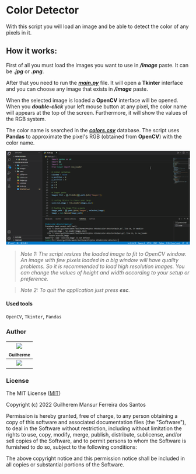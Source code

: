 # **Color Detector**
With this script you will load an image and be able to detect the color of any pixels in it.
## **How it works:**
First of all you must load the images you want to use in ***/image*** paste. It can be ***.jpg*** or ***.png***.

After that you need to run the ***[main.py]*** file. It will open a **Tkinter** interface and you can choose any image that exists in ***/image*** paste.

When the selected image is loaded a **OpenCV** interface will be opened. When you ***double-click*** your left mouse button at any pixel, the color name will appears at the top of the screen. Furthermore, it will show the values of the RGB system.

The color name is searched in the ***[colors.csv]*** database. The script uses **Pandas** to approximate the pixel's RGB (obtained from **OpenCV**) with the color name.

![GIF](./gif/color-detector.gif)

> *Note 1: The script resizes the loaded image to fit to OpenCV window. An image with few pixels loaded in a big window will have quality problems. So it is recommended to load high resolution images. You can change the values of height and width according to your setup or preference.*

> *Note 2: To quit the application just press ***esc***.*

#### **Used tools**
``OpenCV``, ``Tkinter``, ``Pandas``

### **Author**
| [<img src="https://avatars.githubusercontent.com/u/105020039?v=4" width=115><br><sub>Guilherme</sub>](https://github.com/guimfs) |
| :---: |
| [<img src="https://img.shields.io/badge/LinkedIn-0077B5?style=for-the-badge&logo=linkedin&logoColor=white" width=115>](https://www.linkedin.com/in/guilherme-mfs/) |


### **License**
The MIT License ([MIT])

Copyright (c) 2022 Guilherem Mansur Ferreira dos Santos

Permission is hereby granted, free of charge, to any person obtaining a copy
of this software and associated documentation files (the "Software"), to deal
in the Software without restriction, including without limitation the rights
to use, copy, modify, merge, publish, distribute, sublicense, and/or sell
copies of the Software, and to permit persons to whom the Software is
furnished to do so, subject to the following conditions:

The above copyright notice and this permission notice shall be included in all
copies or substantial portions of the Software.

[links]: <> (Links used in this README.md file)
[main.py]: https://github.com/guimfs/color-detector/blob/main/main.py
[colors.csv]: https://github.com/guimfs/color-detector/blob/main/colors.csv
[MIT]: https://choosealicense.com/licenses/mit/